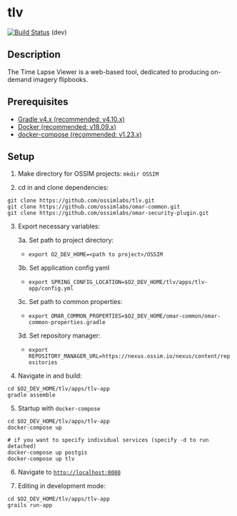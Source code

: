 # tlv

[![Build Status](http://jenkins.ossim.io/buildStatus/icon?job=tlv-dev)]() (dev)  

## Description

The Time Lapse Viewer is a web-based tool, dedicated to producing on-demand imagery flipbooks.


## Prerequisites
- [Gradle v4.x (recommended: v4.10.x)](https://docs.gradle.org/4.10/release-notes.html)
- [Docker (recommended: v18.09.x)](https://github.com/docker/docker-ce/releases/tag/v18.09.0)
- [docker-compose (recommended: v1.23.x)](https://github.com/docker/compose/releases/tag/1.23.2)


## Setup

1. Make directory for OSSIM projects:
`mkdir OSSIM`

2. cd in and clone dependencies:
```
git clone https://github.com/ossimlabs/tlv.git
git clone https://github.com/ossimlabs/omar-common.git
git clone https://github.com/ossimlabs/omar-security-plugin.git
```

3. Export necessary variables:

	3a. Set path to project directory:
	- `export O2_DEV_HOME=<path to project>/OSSIM`
	
	3b. Set application config yaml
	- `export SPRING_CONFIG_LOCATION=$O2_DEV_HOME/tlv/apps/tlv-app/config.yml`

	3c. Set path to common properties:
	- `export OMAR_COMMON_PROPERTIES=$O2_DEV_HOME/omar-common/omar-common-properties.gradle`

	3d. Set repository manager:
	- `export REPOSITORY_MANAGER_URL=https://nexus.ossim.io/nexus/content/repositories`

4. Navigate in and build:
```
cd $O2_DEV_HOME/tlv/apps/tlv-app
gradle assemble
```

5. Startup with `docker-compose`
```
cd $O2_DEV_HOME/tlv/apps/tlv-app
docker-compose up

# if you want to specify individual services (specify -d to run detached)
docker-compose up postgis
docker-compose up tlv
```

6. Navigate to [`http://localhost:8080`](http://localhost:8080)

7. Editing in development mode:
```
cd $O2_DEV_HOME/tlv/apps/tlv-app
grails run-app
```
